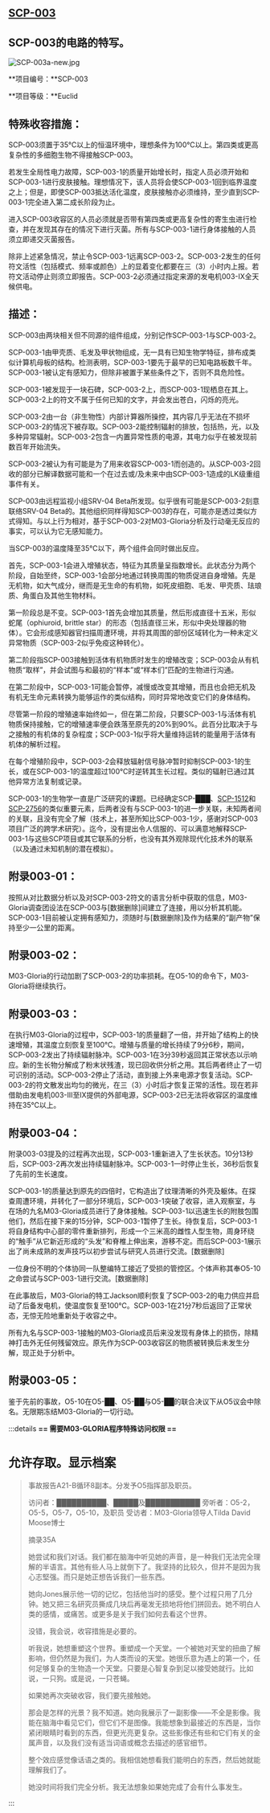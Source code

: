 ## [SCP-003](https://scp-wiki-cn.wikidot.com/scp-003)

## SCP-003的电路的特写。

![SCP-003a-new.jpg](http://scp-wiki.wdfiles.com/local--files/scp-003/SCP-003a-new.jpg)



**项目编号：**SCP-003

**项目等级：**Euclid

## 特殊收容措施：

SCP-003须置于35℃以上的恒温环境中，理想条件为100℃以上。第四类或更高复杂性的多细胞生物不得接触SCP-003。

若发生全局性电力故障，SCP-003-1的质量开始增长时，指定人员必须开始和SCP-003-1进行皮肤接触。理想情况下，该人员将会使SCP-003-1回到临界温度之上；但是，即使SCP-003抵达活化温度，皮肤接触亦必须维持，至少直到SCP-003-1完全进入第二成长阶段为止。

进入SCP-003收容区的人员必须就是否带有第四类或更高复杂性的寄生虫进行检查，并在发现其存在的情况下进行灭菌。所有与SCP-003-1进行身体接触的人员须立即递交灭菌报告。

除非上述紧急情况，禁止令SCP-003-1远离SCP-003-2。SCP-003-2发生的任何符文活性（包括模式、频率或颜色）上的显着变化都要在三（3）小时内上报。若符文活动停止则须立即报告。SCP-003-2必须通过指定来源的发电机003-IX全天候供电。

## 描述：

SCP-003由两块相关但不同源的组件组成，分别记作SCP-003-1与SCP-003-2。

SCP-003-1由甲壳质、毛发及甲状物组成，无一具有已知生物学特征，排布成类似计算机母板的结构。检测表明，SCP-003-1要先于最早的已知电路板数千年。SCP-003-1被认定有感知力，但除非被置于某些条件之下，否则不具危险性。

SCP-003-1被发现于一块石碑，SCP-003-2上，而SCP-003-1现栖息在其上。SCP-003-2上的符文不属于任何已知的文字，并会发出苍白，闪烁的亮光。

SCP-003-2由一台（非生物性）内部计算器所操控，其内容几乎无法在不损坏SCP-003-2的情况下被存取。SCP-003-2能控制辐射的排放，包括热，光，以及多种异常辐射。SCP-003-2包含一内置异常性质的电源，其电力似乎在被发现前数百年开始流失。

SCP-003-2被认为有可能是为了用来收容SCP-003-1而创造的。从SCP-003-2回收的部分已解译数据可能和一个在过去或/及未来中由SCP-003-1造成的LK级重组事件有关。

SCP-003由远程监视小组SRV-04 Beta所发现。似乎很有可能是SCP-003-2刻意联络SRV-04 Beta的。其他组织同样得知SCP-003的存在，可能亦是透过类似方式得知。与以上行为相对，基于SCP-003-2对M03-Gloria分析及行动毫无反应的事实，可以认为它无感知能力。

当SCP-003的温度降至35℃以下，两个组件会同时做出反应。

首先，SCP-003-1会进入增殖状态，特征为其质量呈指数增长。此状态分为两个阶段，自始至终，SCP-003-1会部分地通过转换周围的物质促进自身增殖。先是无机物，如大气成分，继而是无生命的有机物，如死皮细胞、毛发、甲壳质、珐琅质、角蛋白及其他生物材料。

第一阶段总是不变。SCP-003-1首先会增加其质量，然后形成直径十五米，形似蛇尾（ophiuroid, brittle star）的形态（包括直径三米，形似中央处理器的物体）。它会形成感知器官扫描周遭环境，并将其周围的部份区域转化为一种未定义异常物质（SCP-003-2似乎免疫这种转化）。

第二阶段指SCP-003接触到活体有机物质时发生的增殖改变；SCP-003会从有机物质“取样”，并会试图与和最初的“样本”或“样本们”匹配的生物进行沟通。

在第二阶段中，SCP-003-1可能会暂停，减慢或改变其增殖，而且也会把无机及有机无生命元素转换为能够运作的类似结构，同时异常地改变它们的身体结构。

尽管第一阶段的增殖速率始终如一，但在第二阶段，只要SCP-003-1与活体有机物质保持接触，它的增殖速率便会跌落至原先的20%到90%。此百分比取决于与之接触的有机体的复杂程度；SCP-003-1似乎将大量维持运转的能量用于活体有机体的解析过程。

在每个增殖阶段中，SCP-003-2会释放辐射信号脉冲暂时抑制SCP-003-1的生长，或在SCP-003-1的温度超过100℃时逆转其生长过程。类似的辐射已通过其他异常方法复制或记录。

SCP-003-1的生物学一直是广泛研究的课题。已经确定SCP-███、[SCP-1512](https://scp-wiki-cn.wikidot.com/scp-1512)和[SCP-2756](https://scp-wiki-cn.wikidot.com/scp-2756)的类似重要元素，后两者没有与SCP-003-1的进一步关联，未知两者间的关联，且没有完全了解（技术上，甚至所知比SCP-003-1少，感谢对SCP-003项目广泛的跨学术研究）。迄今，没有提出令人信服的、可以满意地解释SCP-003-1与这些SCP项目或其它联系的分析，也没有其外观除现代化技术外的联系（以及通过未知机制的潜在模拟）。

## 附录003-01：

按照从对比数据分析以及对SCP-003-2符文的语言分析中获取的信息，M03-Gloria调查团设法在SCP-003与[数据删除]间建立了连接，用以分析其机能。SCP-003-1目前被认定拥有感知力，须随时与[数据删除]及作为结果的“副产物”保持至少一公里的距离。

## 附录003-02：

M03-Gloria的行动加剧了SCP-003-2的功率损耗。在O5-10的命令下，M03-Gloria将继续执行。

## 附录003-03：

在执行M03-Gloria的过程中，SCP-003-1的质量翻了一倍，并开始了结构上的快速增殖，其温度立刻恢复至100℃。增殖与质量的增长持续了9分6秒，期间，SCP-003-2发出了持续辐射脉冲。SCP-003-1在3分39秒返回其正常状态以示响应。新的生长物分解成了粉末状残渣，现已回收供分析之用。其后两者终止了一切可识别的活动。SCP-003-2停止了活动，直到接上外来电源才恢复活动。SCP-003-2的符文散发出均匀的微光，在三（3）小时后才恢复正常的活性。现在若非借助由发电机003-III至IX提供的外部电源，SCP-003-2已无法将收容区的温度维持在35℃以上。

## 附录003-04：

附录003-03提及的过程再次出现，SCP-003-1重新进入了生长状态。10分13秒后，SCP-003-2再次发出持续辐射脉冲。SCP-003-1一时停止生长，36秒后恢复了先前的生长速度。

SCP-003-1的质量达到原先的四倍时，它构造出了纹理清晰的外壳及躯体。在探查周遭环境，并转化了一部分环境后，SCP-003-1突破了收容，进入观察室，与在场的九名M03-Gloria成员进行了身体接触。SCP-003-1以迅速生长的附肢包围他们，然后在接下来的15分钟，SCP-003-1暂停了生长。待恢复后，SCP-003-1将自身结构中心部的零件重新排列，形成一个三米高的雌性人型生物，周身环绕的“触手”从它新近形成的“头发”和脊椎上伸出来，游移不定。而后SCP-003-1展示出了尚未成熟的发声技巧以初步尝试与研究人员进行交流。[数据删除]

一位身份不明的个体协同一队整编特工接近了受损的管控区。个体声称其奉O5-10之命尝试与SCP-003-1进行交流。[数据删除]

在此事故后，M03-Gloria的特工Jackson顺利恢复了SCP-003-2的电力供应并启动了后备发电机，使温度恢复至100℃。SCP-003-1在21分7秒后返回了正常状态，无惊无险地重新处于收容之中。

所有九名与SCP-003-1接触的M03-Gloria成员后来没发现有身体上的损伤，除精神打击外无任何残留效应。原先作为SCP-003收容区的物质被转换后未发生分解，现正处于分析中。

## 附录003-05：

鉴于先前的事故，O5-10在O5-██、O5-██与O5-██的联合决议下从O5议会中除名。无限期冻结M03-Gloria的一切行动。

:::details **== 需要M03-GLORIA程序特殊访问权限 ==**

# `允许存取。显示档案`

> 事故报告A21-B循环8副本。分发予O5指挥部及职员。
>
> 访问者：██████████、█████及███████████
> 旁听者：O5-2，O5-5，O5-7，O5-10，及职员
> 受访者：M03-Gloria领导人Tilda David Moose博士
>
> 摘录35A
>
> 她尝试和我们对话。我们都在脑海中听见她的声音，是一种我们无法完全理解的半语言。其他有些人马上就倒下了。我坚持的比较久，但并不是因为我心志堅强。而只是她正想告诉我们一些东西。
>
> 她向Jones展示他一切的记忆，包括他当时的感受。整个过程只用了几分钟。她又把三名研究员撕成几块后再毫发无损地将他们拼回去。她不明白人类的感情，或痛苦。或更多是关于我们如何去看这个世界。
>
> 没错，我会说，收容措施是必要的。
>
> 听我说，她想重塑这个世界。重塑成一个天堂。一个被她对天堂的扭曲了解影响，但仍然是为我们，为人类而设的天堂。她很乐意为遇上的第一个，任何足够复杂的生物造一个天堂。只要是心智复杂到足以接受她就行。比如说，一只狗。或是说，一只苍蝇。
>
> 如果她再次突破收容，我们要先接触她。
>
> 那会是怎样的光景？我不知道。她向我展示了一副影像——不全是影像。我能在脑海中看见它们，但它们不是图像。我能想象到最接近的东西是，当你紧闭眼睛时看到的东西，但更光亮更复杂。这些影像还有些和它们有关的金属声音，以及我们没有适当词语或概念去描述的感官细节。
>
> 整个效应感觉像话语之类的。我相信她想看我们能明白的东西，然后她就能理解我们了。
>
> 她没时间将我们完全分析。我无法想象如果她完成了会有什么事发生。

:::